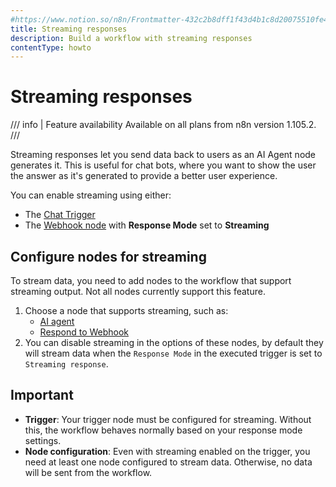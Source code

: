 ```yaml
---
#https://www.notion.so/n8n/Frontmatter-432c2b8dff1f43d4b1c8d20075510fe4
title: Streaming responses
description: Build a workflow with streaming responses
contentType: howto
---
```


# Streaming responses

/// info | Feature availability
Available on all plans from n8n version 1.105.2.
///

Streaming responses let you send data back to users as an AI Agent node generates it. This is useful for chat bots, where you want to show the user the answer as it's generated to provide a better user experience.

You can enable streaming using either:
- The [Chat Trigger](/integrations/builtin/core-nodes/n8n-nodes-langchain.chattrigger/index.md) 
- The [Webhook node](/integrations/builtin/core-nodes/n8n-nodes-base.webhook.md) 
with **Response Mode** set to **Streaming**


## Configure nodes for streaming

To stream data, you need to add nodes to the workflow that support streaming output. Not all nodes currently support this feature.

1. Choose a node that supports streaming, such as:
   - [AI agent](/integrations/builtin/cluster-nodes/root-nodes/n8n-nodes-langchain.agent/index.md)
   - [Respond to Webhook](/integrations/builtin/core-nodes/n8n-nodes-base.respondtowebhook.md)
2. You can disable streaming in the options of these nodes, by default they will stream data when the `Response Mode` in the executed trigger is set to `Streaming response`.


## Important

- **Trigger**: Your trigger node must be configured for streaming. Without this, the workflow behaves normally based on your response mode settings.
- **Node configuration**: Even with streaming enabled on the trigger, you need at least one node configured to stream data. Otherwise, no data will be sent from the workflow.
